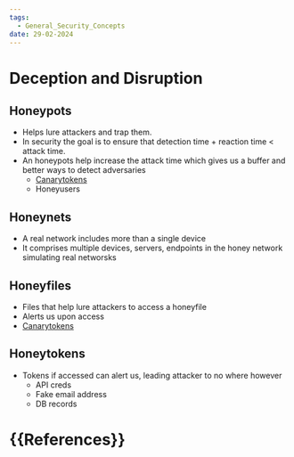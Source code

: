 ```yaml
---
tags:
  - General_Security_Concepts
date: 29-02-2024
---
```


# Deception and Disruption
## Honeypots ##
- Helps lure attackers and trap them.
- In security the goal is to ensure that detection time + reaction time < attack time.
- An honeypots help increase the attack time which gives us a buffer and better ways to detect adversaries
	- [Canarytokens](https://canarytokens.org/generate#)
	- Honeyusers
## Honeynets ##
- A real network includes more than a single device
- It comprises multiple devices, servers, endpoints in the honey network simulating real networsks
## Honeyfiles ##
- Files that help lure attackers to access a honeyfile 
- Alerts us upon access
- [Canarytokens](https://canarytokens.org/generate#)
## Honeytokens ##
- Tokens if accessed can alert us, leading attacker to no where however
	- API creds
	- Fake email address
	- DB records
# {{References}}
